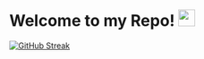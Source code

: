 <h1>
  Welcome to my Repo!
  <img src="https://media.giphy.com/media/hvRJCLFzcasrR4ia7z/giphy.gif" width="30px"/>
</h1>

[![GitHub Streak](https://streak-stats.demolab.com?user=Yash-Bambhroliya&theme=dark)](https://git.io/streak-stats)
